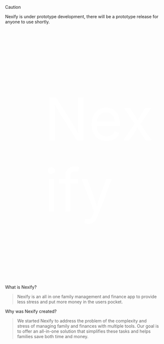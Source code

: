 > [!CAUTION]
> Nexify is under prototype development, there will be a prototype release for anyone to use shortly.

<div style="margin-top: 12rem; margin-left: 8rem; margin-bottom: 12rem;">
  <a
    href="https://nexify.to/"
    style="color: white; text-decoration: none; underline: none; font-size: 12rem;"
  >
    Nexify
  </a>
</div>

What is Nexify?
> Nexify is an all in one family management and finance app to provide less stress and put more money in the users pocket.

Why was Nexify created?
> We started Nexify to address the problem of the complexity and stress of managing family and finances with multiple tools. Our goal is to offer an all-in-one solution that simplifies these tasks and helps families save both time and money.
